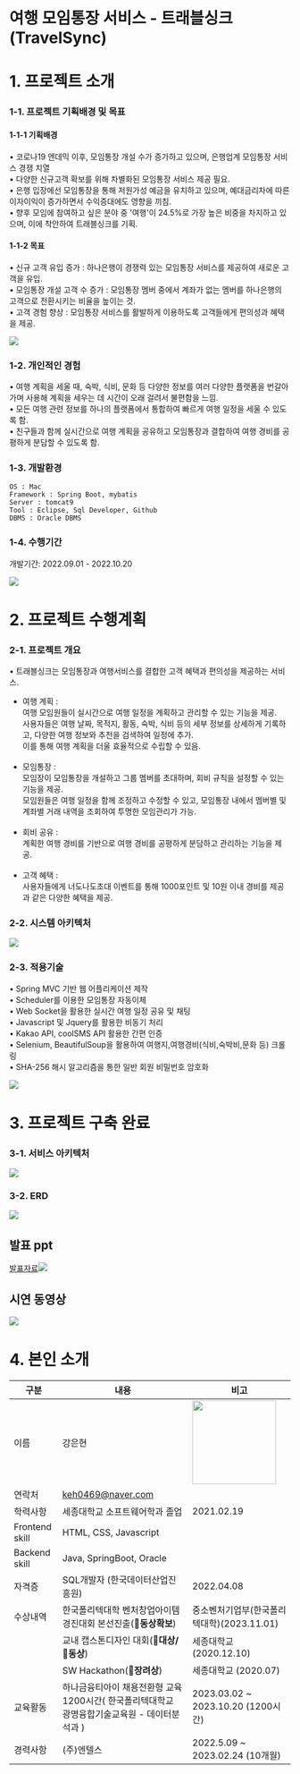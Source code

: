 # 여행 모임통장 서비스 - 트래블싱크(TravelSync) 

# 1. 프로젝트 소개

### 1-1. 프로젝트 기획배경 및 목표

#### 1-1-1 기획배경
• 코로나19 엔데믹 이후, 모임통장 개설 수가 증가하고 있으며, 은행업계 모임통장 서비스 경쟁 치열<br/>
• 다양한 신규고객 확보를 위해 차별화된 모임통장 서비스 제공 필요.<br/>
• 은행 입장에선 모임통장을 통해 저원가성 예금을 유치하고 있으며, 예대금리차에 따른 이자이익이 증가하면서 수익증대에도 영향을 끼침.<br/>
• 향후 모임에 참여하고 싶은 분야 중 '여행'이 24.5%로 가장 높은 비중을 차지하고 있으며, 이에 착안하여 트래블싱크를 기획.<br/>

#### 1-1-2 목표
• 신규 고객 유입 증가 : 하나은행이 경쟁력 있는 모임통장 서비스를 제공하여 새로운 고객을 유입.<br/>
• 모임통장 개설 고객 수 증가 : 모임통장 멤버 중에서 계좌가 없는 멤버를 하나은행의 고객으로 전환시키는 비율을 높이는 것.<br/>
• 고객 경험 향상 : 모임통장 서비스를 활발하게 이용하도록 고객들에게 편의성과 혜택을 제공.<br/>

<img src="img/outline.png"/> <br/>

### 1-2. 개인적인 경험

• 여행 계획을 세울 때, 숙박, 식비, 문화 등 다양한 정보를 여러 다양한 플랫폼을 번갈아가며 사용해 계획을 세우는 데 시간이 오래 걸려서 불편함을 느낌.<br/>
• 모든 여행 관련 정보를 하나의 플랫폼에서 통합하여 빠르게 여행 일정을 세울 수 있도록 함.<br/>
• 친구들과 함께 실시간으로 여행 계획을 공유하고 모임통장과 결합하여 여행 경비를 공평하게 분담할 수 있도록 함. <br/>


### 1-3. 개발환경

```
OS : Mac
Framework : Spring Boot, mybatis
Server : tomcat9
Tool : Eclipse, Sql Developer, Github
DBMS : Oracle DBMS
```

### 1-4. 수행기간

개발기간: 2022.09.01 - 2022.10.20 <br/>

<img src="img/chart.png"/> <br/>

# 2. 프로젝트 수행계획

### 2-1. 프로젝트 개요


• 트래블싱크는 모임통장과 여행서비스를 결합한 고객 혜택과 편의성을 제공하는 서비스.<br/>

- 여행 계획 :<br/>
  여행 모임원들이 실시간으로 여행 일정을 계획하고 관리할 수 있는 기능을 제공.<br/>
  사용자들은 여행 날짜, 목적지, 활동, 숙박, 식비 등의 세부 정보를 상세하게 기록하고, 다양한 여행 정보와 추천을 검색하여 일정에 추가. <br/>
  이를 통해 여행 계획을 더울 효율적으로 수립할 수 있음.<br/><br/>
- 모임통장 :<br/>
  모임장이 모임통장을 개설하고 그룹 멤버를 초대하며, 회비 규칙을 설정할 수 있는 기능을 제공.<br/>
  모임원들은 여행 일정을 함께 조정하고 수정할 수 있고, 모임통장 내에서 멤버별 및 계좌별 거래 내역을 조회하여 투명한 모임관리가 가능.<br/><br/>
- 회비 공유 : <br/>
  계획한 여행 경비를 기반으로 여행 경비를 공평하게 분담하고 관리하는 기능을 제공.<br/><br/>
- 고객 혜택 : <br/>
  사용자들에게 너도나도초대 이벤트를 통해 1000포인트 및 10원 이내 경비를 제공과 같은 다양한 혜택을 제공.<br/>


### 2-2. 시스템 아키텍처

<img src="img/architecture1.png"/> <br/>

### 2-3. 적용기술
• Spring MVC 기반 웹 어플리케이션 제작<br/>
• Scheduler를 이용한 모임통장 자동이체<br/>
• Web Socket을 활용한 실시간 여행 일정 공유 및 채팅<br/>
• Javascript 및 Jquery를 활용한 비동기 처리<br/>
• Kakao API, coolSMS API 활용한 간편 인증<br/>
• Selenium, BeautifulSoup을 활용하여 여행지,여행경비(식비,숙박비,문화 등) 크롤링<br/>
• SHA-256 해시 알고리즘을 통한 일반 회원 비밀번호 암호화


<img src="img/tech.png"/> <br/>

# 3. 프로젝트 구축 완료

### 3-1. 서비스 아키텍처

<img src="img/architecture2.png"/> <br/>


### 3-2. ERD

<img src="img/erd.png"/> <br/>

## 발표 ppt

[발표자료<img src="img/main.png"/>](/finalproject.pdf) <br/>


## 시연 동영상
 <a href="https://youtu.be/EX_0rZvv_CM"><img src="img/thumbnail.png"></a><br/>


# 4. 본인 소개

| 구분                           | 내용                                                                                          | 비고                                       |
| --------------------------   | --------------------------------------------------------------------------------------------- | ------------------------------------------ |
| 이름                          | 강은현                                                                                          | <img src="img/profile.jpg" width="150">    |
| 연락처                         | keh0469@naver.com                                                                             |                                            |
| 학력사항                        | 세종대학교 소프트웨어학과 졸업                                                                        | 2021.02.19                                 |
| Frontend skill               | HTML, CSS, Javascript                                                                          |                                            |
| Backend skill                | Java, SpringBoot, Oracle                                                                       |                                            |
| 자격증                         | SQL개발자 (한국데이터산업진흥원)                                                                      | 2022.04.08                                 |
| 수상내역                       | 한국폴리텍대학 벤처창업아이템 경진대회 본선진출(**🥉동상확보**)                                                | 중소벤처기업부(한국폴리텍대학)(2023.11.01)         |
 |                             | 교내 캡스톤디자인 대회(**🥇대상/🥉동상**)                                                               | 세종대학교 (2020.12.10)                       |
 |                             | SW Hackathon(**🥉장려상**)                                                                        | 세종대학교 (2020.07)                        |
| 교육활동                       | 하나금융티아이 채용전환형 교육 1200시간( 한국폴리텍대학교 광명융합기술교육원 - 데이터분석과 )                        | 2023.03.02 ~ 2023.10.20 (1200시간)         |       
| 경력사항                       |(주)엔텔스                                                                                         | 2022.5.09 ~ 2023.02.24 (10개월)           |
